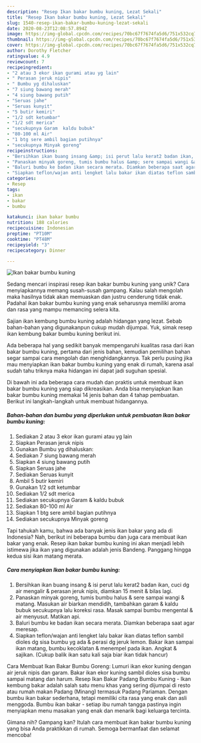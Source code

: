 ```yaml
---
description: "Resep Ikan bakar bumbu kuning, Lezat Sekali"
title: "Resep Ikan bakar bumbu kuning, Lezat Sekali"
slug: 1540-resep-ikan-bakar-bumbu-kuning-lezat-sekali
date: 2020-08-23T12:08:57.894Z
image: https://img-global.cpcdn.com/recipes/70bc67f7674fa5d6/751x532cq70/ikan-bakar-bumbu-kuning-foto-resep-utama.jpg
thumbnail: https://img-global.cpcdn.com/recipes/70bc67f7674fa5d6/751x532cq70/ikan-bakar-bumbu-kuning-foto-resep-utama.jpg
cover: https://img-global.cpcdn.com/recipes/70bc67f7674fa5d6/751x532cq70/ikan-bakar-bumbu-kuning-foto-resep-utama.jpg
author: Dorothy Fletcher
ratingvalue: 4.9
reviewcount: 7
recipeingredient:
- "2 atau 3 ekor ikan gurami atau yg lain"
- " Perasan jeruk nipis"
- " Bumbu yg dihaluskan"
- "7 siung bawang merah"
- "4 siung bawang putih"
- "Seruas jahe"
- "Seruas kunyit"
- "5 butir kemiri"
- "1/2 sdt ketumbar"
- "1/2 sdt merica"
- "secukupnya Garam  kaldu bubuk"
- "80-100 ml Air"
- "1 btg sere ambil bagian putihnya"
- "secukupnya Minyak goreng"
recipeinstructions:
- "Bersihkan ikan buang insang &amp; isi perut lalu kerat2 badan ikan, cuci dg air mengalir &amp; perasan jeruk nipis, diamkan 15 menit &amp; bilas lagi."
- "Panaskan minyak goreng, tumis bumbu halus &amp; sere sampai wangi &amp; matang. Masukan air biarkan mendidih, tambahkan garam &amp; kaldu bubuk secukupnya lalu koreksi rasa. Masak sampai bumbu mengental &amp; air menyusut. Matikan api."
- "Baluri bumbu ke badan ikan secara merata. Diamkan beberapa saat agar meresap."
- "Siapkan teflon/wajan anti lengket lalu bakar ikan diatas teflon sambil dioles dg sisa bumbu yg ada &amp; perasi dg jeruk lemon. Bakar ikan sampai ikan matang, bumbu kecoklatan &amp; menempel pada ikan. Angkat &amp; sajikan. (Cukup balik ikan satu kali saja biar ikan tidak hancur)"
categories:
- Resep
tags:
- ikan
- bakar
- bumbu

katakunci: ikan bakar bumbu 
nutrition: 188 calories
recipecuisine: Indonesian
preptime: "PT10M"
cooktime: "PT48M"
recipeyield: "3"
recipecategory: Dinner

---
```



![Ikan bakar bumbu kuning](https://img-global.cpcdn.com/recipes/70bc67f7674fa5d6/751x532cq70/ikan-bakar-bumbu-kuning-foto-resep-utama.jpg)

Sedang mencari inspirasi resep ikan bakar bumbu kuning yang unik? Cara menyiapkannya memang susah-susah gampang. Kalau salah mengolah maka hasilnya tidak akan memuaskan dan justru cenderung tidak enak. Padahal ikan bakar bumbu kuning yang enak seharusnya memiliki aroma dan rasa yang mampu memancing selera kita.

Sajian ikan kembung bumbu kuning adalah hidangan yang lezat. Sebab bahan-bahan yang digunakanpun cukup mudah dijumpai. Yuk, simak resep ikan kembung bakar bumbu kuning berikut ini.

Ada beberapa hal yang sedikit banyak mempengaruhi kualitas rasa dari ikan bakar bumbu kuning, pertama dari jenis bahan, kemudian pemilihan bahan segar sampai cara mengolah dan menghidangkannya. Tak perlu pusing jika mau menyiapkan ikan bakar bumbu kuning yang enak di rumah, karena asal sudah tahu triknya maka hidangan ini dapat jadi suguhan spesial.


Di bawah ini ada beberapa cara mudah dan praktis untuk membuat ikan bakar bumbu kuning yang siap dikreasikan. Anda bisa menyiapkan Ikan bakar bumbu kuning memakai 14 jenis bahan dan 4 tahap pembuatan. Berikut ini langkah-langkah untuk membuat hidangannya.

<!--inarticleads1-->

##### Bahan-bahan dan bumbu yang diperlukan untuk pembuatan Ikan bakar bumbu kuning:

1. Sediakan 2 atau 3 ekor ikan gurami atau yg lain
1. Siapkan  Perasan jeruk nipis
1. Gunakan  Bumbu yg dihaluskan:
1. Sediakan 7 siung bawang merah
1. Siapkan 4 siung bawang putih
1. Siapkan Seruas jahe
1. Sediakan Seruas kunyit
1. Ambil 5 butir kemiri
1. Gunakan 1/2 sdt ketumbar
1. Sediakan 1/2 sdt merica
1. Sediakan secukupnya Garam &amp; kaldu bubuk
1. Sediakan 80-100 ml Air
1. Siapkan 1 btg sere ambil bagian putihnya
1. Sediakan secukupnya Minyak goreng


Tapi tahukah kamu, bahwa ada banyak jenis ikan bakar yang ada di Indonesia? Nah, berikut ini beberapa bumbu dan juga cara membuat ikan bakar yang enak. Resep ikan bakar bumbu kuning ini akan menjadi lebih istimewa jika ikan yang digunakan adalah jenis Bandeng. Panggang hingga kedua sisi ikan matang merata. 

<!--inarticleads2-->

##### Cara menyiapkan Ikan bakar bumbu kuning:

1. Bersihkan ikan buang insang &amp; isi perut lalu kerat2 badan ikan, cuci dg air mengalir &amp; perasan jeruk nipis, diamkan 15 menit &amp; bilas lagi.
1. Panaskan minyak goreng, tumis bumbu halus &amp; sere sampai wangi &amp; matang. Masukan air biarkan mendidih, tambahkan garam &amp; kaldu bubuk secukupnya lalu koreksi rasa. Masak sampai bumbu mengental &amp; air menyusut. Matikan api.
1. Baluri bumbu ke badan ikan secara merata. Diamkan beberapa saat agar meresap.
1. Siapkan teflon/wajan anti lengket lalu bakar ikan diatas teflon sambil dioles dg sisa bumbu yg ada &amp; perasi dg jeruk lemon. Bakar ikan sampai ikan matang, bumbu kecoklatan &amp; menempel pada ikan. Angkat &amp; sajikan. (Cukup balik ikan satu kali saja biar ikan tidak hancur)


Cara Membuat Ikan Bakar Bumbu Goreng: Lumuri ikan ekor kuning dengan air jeruk nipis dan garam. Bakar ikan ekor kuning sambil dioles sisa bumbu sampai matang dan harum. Resep Ikan Bakar Padang Bumbu Kuning - Ikan kembung bakar adalah salah satu menu khas yang sering dijumpai di resto atau rumah makan Padang (Minang) termasuk Padang Pariaman. Dengan bumbu ikan bakar sederhana, tetapi memiliki cita rasa yang enak dan asli menggoda. Bumbu ikan bakar - setiap ibu rumah tangga pastinya ingin menyiapkan menu masakan yang enak dan menarik bagi keluarga tercinta. 

Gimana nih? Gampang kan? Itulah cara membuat ikan bakar bumbu kuning yang bisa Anda praktikkan di rumah. Semoga bermanfaat dan selamat mencoba!
